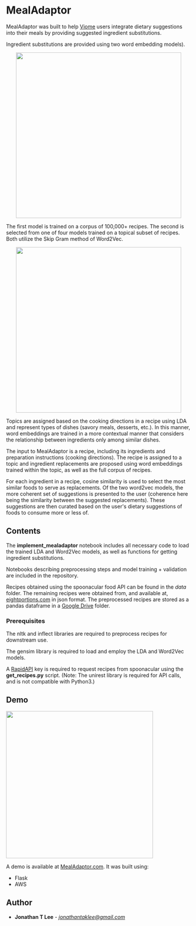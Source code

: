 # MealAdaptor

MealAdaptor was built to help [Viome](https://www.viome.com/) users integrate dietary suggestions into their meals by providing suggested ingredient substitutions. 

Ingredient substitutions are provided using two word embedding models). 

<p align="center">
<img src='../master/images/pipe.png' width='450' />
</p>

The first model is trained on a corpus of 100,000+ recipes. The second is selected from one of four models trained on a topical subset of recipes. Both utilize the Skip Gram method of Word2Vec.

<p align="center">
<img src='../master/images/approach.png' width='450' />
</p>

Topics are assigned based on the cooking directions in a recipe using LDA and represent types of dishes (savory meals, desserts, etc.). In this manner, word embeddings are trained in a more contextual manner that considers the relationship between ingredients only among similar dishes.

The input to MealAdaptor is a recipe, including its ingredients and preparation instructions (cooking directions). The recipe is assigned to a topic and ingredient replacements are proposed using word embeddings trained within the topic, as well as the full corpus of recipes.

For each ingredient in a recipe, cosine similarity is used to select the most similar foods to serve as replacements. Of the two word2vec models, the more coherent set of suggestions is presented to the user (coherence here being the similarity between the suggested replacements). These suggestions are then curated based on the user's dietary suggestions of foods to consume more or less of.

## Contents

The **implement_mealadaptor** notebook includes all necessary code to load the trained LDA and Word2Vec models, as well as functions for getting ingredient substitutions.

Notebooks describing preprocessing steps and model training + validation are included in the repository.

Recipes obtained using the spoonacular food API can be found in the *data* folder. The remaining recipes were obtained from, and available at, [eightportions.com](https://eightportions.com/datasets/) in json format. 
The preprocessed recipes are stored as a pandas dataframe in a [Google Drive](https://tinyurl.com/yyanydd4) folder.

### Prerequisites

The nltk and inflect libraries are required to preprocess recipes for downstream use.

The gensim library is required to load and employ the LDA and Word2Vec models.

A [RapidAPI](https://rapidapi.com/spoonacular/api/recipe-food-nutrition) key is required to request recipes from spoonacular using the **get_recipes.py** script. (Note: The unirest library is required for API calls, and is not compatible with Python3.)

## Demo

<img src='../master/images/logo.png' width='400' />

A demo is available at [MealAdaptor.com](http://www.mealadaptor.com/). It was built using:

* Flask
* AWS

## Author

* **Jonathan T Lee** - *jonathantaklee@gmail.com*
